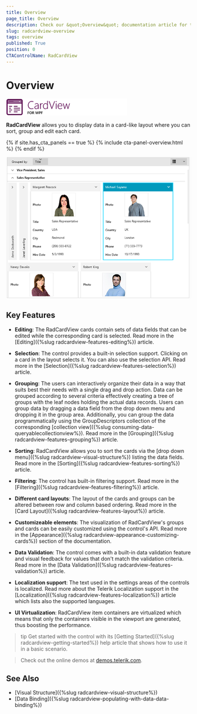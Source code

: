 ```yaml
---
title: Overview
page_title: Overview
description: Check our &quot;Overview&quot; documentation article for the RadCardView WPF control.
slug: radcardview-overview
tags: overview
published: True
position: 0
CTAControlName: RadCardView
---
```


# Overview

![](images/radcardview-overview-0.png)

__RadCardView__ allows you to display data in a card-like layout where you can sort, group and edit each card.

{% if site.has_cta_panels == true %}
{% include cta-panel-overview.html %}
{% endif %}

![](images/radcardview-overview-1.png)

## Key Features

* __Editing__: The RadCardView cards contain sets of data fields that can be edited while the corresponding card is selected. Read more in the [Editing]({%slug radcardview-features-editing%}) article.

* __Selection__: The control provides a built-in selection support. Clicking on a card in the layout selects it. You can also use the selection API. Read more in the [Selection]({%slug radcardview-features-selection%}) article.

* __Grouping__: The users can interactively organize their data in a way that suits best their needs with a single drag and drop action. Data can be grouped according to several criteria effectively creating a tree of groups with the leaf nodes holding the actual data records. Users can group data by dragging a data field from the drop down menu and dropping it in the group area. Additionally, you can group the data programmatically using the GroupDescriptors collection of the corresponding [collection view]({%slug consuming-data-queryablecollectionview%}). Read more in the [Grouping]({%slug radcardview-features-grouping%}) article.

* __Sorting__: RadCardView allows you to sort the cards via the [drop down menu]({%slug radcardview-visual-structure%}) listing the data fields. Read more in the [Sorting]({%slug radcardview-features-sorting%}) article.

* __Filtering__: The control has built-in filtering support. Read more in the [Filtering]({%slug radcardview-features-filtering%}) article.

* __Different card layouts__: The layout of the cards and groups can be altered between row and column based ordering. Read more in the [Card Layout]({%slug radcardview-features-layout%}) article.

* __Customizeable elements__: The visualization of RadCardView's groups and cards can be easily customized using the control's API. Read more in the [Appearance]({%slug radcardview-appearance-customizing-cards%}) section of the documentation.

* __Data Validation__: The control comes with a built-in data validation feature and visual feedback for values that don't match the validation criteria. Read more in the [Data Validation]({%slug radcardview-features-validation%}) article.

* __Localization support__: The text used in the settings areas of the controls is localized. Read more about the Telerik Localization support in the [Localization]({%slug radcardview-features-localization%}) article which lists also the supported languages.

* __UI Virtualization__: RadCardView item containers are virtualized which means that only the containers visible in the viewport are generated, thus boosting the performance.

>tip Get started with the control with its [Getting Started]({%slug radcardview-getting-started%}) help article that shows how to use it in a basic scenario.

> Check out the online demos at [demos.telerik.com](https://demos.telerik.com/wpf/).

## See Also
* [Visual Structure]({%slug radcardview-visual-structure%})
* [Data Binding]({%slug radcardview-populating-with-data-data-binding%})
